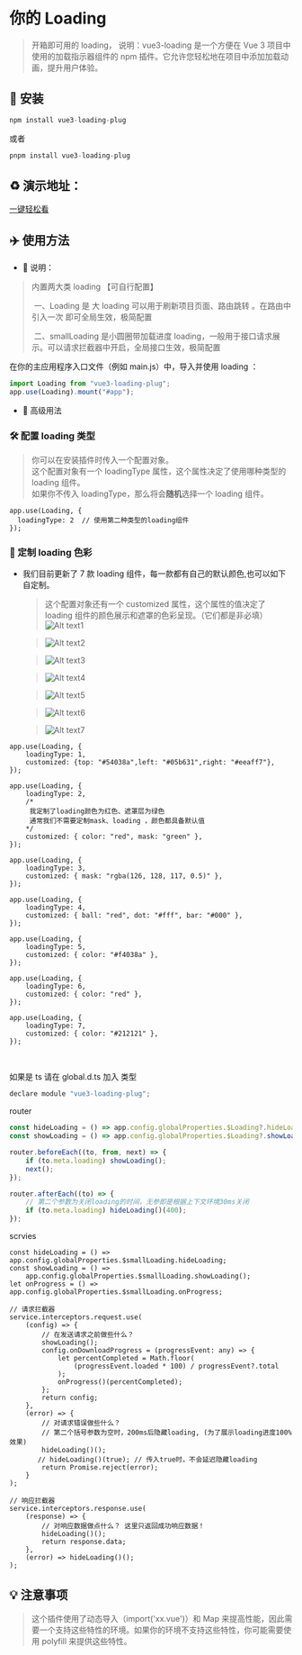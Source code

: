 # 你的 Loading

> 开箱即可用的 loading，
> 说明：vue3-loading 是一个方便在 Vue 3 项目中使用的加载指示器组件的 npm 插件。它允许您轻松地在项目中添加加载动画，提升用户体验。

## 🤖 安装

```javascript
npm install vue3-loading-plug
```

或者

```javascript
pnpm install vue3-loading-plug
```

## ♻️ 演示地址：

[一键轻松看](http://project.webcats.cn/bx/43924/16191)

## ✈️ 使用方法

- 📒 说明：

> 内置两大类 loading 【可自行配置】
>
> ​ 一、Loading 是 大 loading 可以用于刷新项目页面、路由跳转 。在路由中引入一次 即可全局生效，极简配置
>
> ​ 二、smallLoading 是小圆圈带加载进度 loading，一般用于接口请求展示。可以请求拦截器中开启，全局接口生效，极简配置

在你的主应用程序入口文件（例如 main.js）中，导入并使用 loading ：

```javascript
import Loading from "vue3-loading-plug";
app.use(Loading).mount("#app");
```

- 🤖 高级用法

### 🛠️ 配置 loading 类型

> 你可以在安装插件时传入一个配置对象。<br />
> 这个配置对象有一个 loadingType 属性，这个属性决定了使用哪种类型的 loading 组件。<br />
> 如果你不传入 loadingType，那么将会**随机**选择一个 loading 组件。

```js{2}
app.use(Loading, {
  loadingType: 2  // 使用第二种类型的loading组件
});
```

### 🎲 定制 loading 色彩

- 我们目前更新了 7 款 loading 组件，每一款都有自己的默认颜色,也可以如下自定制。

  > 这个配置对象还有一个 customized 属性，这个属性的值决定了 loading 组件的颜色展示和遮罩的色彩呈现。（它们都是非必填）
  > ![Alt text1](/image-1.png)

  > ![Alt text2](/image-2.png)

  > ![Alt text3](/image-3.png)

  > ![Alt text4](/image-4.png)

  > ![Alt text5](/image-5.png)

  > ![Alt text6](/image-6.png)

  > ![Alt text7](/image-7.png)

```js{3}
app.use(Loading, {
	loadingType: 1,
	customized: {top: "#54038a",left: "#05b631",right: "#eeaff7"},
});
```

```js{7}
app.use(Loading, {
	loadingType: 2,
	/*
	 我定制了loading颜色为红色、遮罩层为绿色
	 通常我们不需要定制mask、loading ，颜色都具备默认值
	*/
	customized: { color: "red", mask: "green" },
});
```

```js{3}
app.use(Loading, {
	loadingType: 3,
	customized: { mask: "rgba(126, 128, 117, 0.5)" },
});
```

```js{3}
app.use(Loading, {
	loadingType: 4,
	customized: { ball: "red", dot: "#fff", bar: "#000" },
});
```

```js{3}
app.use(Loading, {
	loadingType: 5,
	customized: { color: "#f4038a" },
});
```

```js{3}
app.use(Loading, {
	loadingType: 6,
	customized: { color: "red" },
});
```

```js{3}
app.use(Loading, {
	loadingType: 7,
	customized: { color: "#212121" },
});
```

<br />

如果是 ts 请在 global.d.ts 加入 类型

```javascript
declare module "vue3-loading-plug";
```

router

```javascript
const hideLoading = () => app.config.globalProperties.$Loading?.hideLoading;
const showLoading = () => app.config.globalProperties.$Loading?.showLoading();

router.beforeEach((to, from, next) => {
	if (to.meta.loading) showLoading();
	next();
});

router.afterEach((to) => {
	// 第二个参数为关闭loading的时间，无参即是根据上下文环境30ms关闭
	if (to.meta.loading) hideLoading()(400);
});
```

scrvies

```javascript{1-4,10-16,22,32,35}
const hideLoading = () => app.config.globalProperties.$smallLoading.hideLoading;
const showLoading = () =>
	app.config.globalProperties.$smallLoading.showLoading();
let onProgress = () => app.config.globalProperties.$smallLoading.onProgress;

// 请求拦截器
service.interceptors.request.use(
	(config) => {
		// 在发送请求之前做些什么？
		showLoading();
		config.onDownloadProgress = (progressEvent: any) => {
			let percentCompleted = Math.floor(
				(progressEvent.loaded * 100) / progressEvent?.total
			);
			onProgress()(percentCompleted);
		};
		return config;
	},
	(error) => {
		// 对请求错误做些什么？
		// 第二个括号参数为空时，200ms后隐藏loading, (为了展示loading进度100%效果)
		hideLoading()();
       // hideLoading()(true); // 传入true时，不会延迟隐藏loading
		return Promise.reject(error);
	}
);

// 响应拦截器
service.interceptors.response.use(
	(response) => {
		// 对响应数据做点什么？ 这里只返回成功响应数据！
		hideLoading()();
		return response.data;
	},
	(error) => hideLoading()();
);
```

## 💡 注意事项

> 这个插件使用了动态导入（import('xx.vue')）和 Map 来提高性能，因此需要一个支持这些特性的环境。如果你的环境不支持这些特性，你可能需要使用 polyfill 来提供这些特性。
